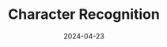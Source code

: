 ---
title: "Character Recognition"
date: 2024-04-23
layout: single
classes: wide
author_profile: true
read_time: false
comments: false
header:
  teaser: /assets/images/character_recognition/ocr_pdf_graphic.png
excerpt: "Character Recognition - Placeholder"
---